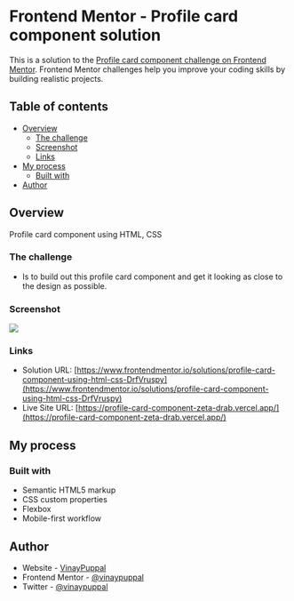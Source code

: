 # Frontend Mentor - Profile card component solution

This is a solution to the [Profile card component challenge on Frontend Mentor](https://www.frontendmentor.io/solutions/profile-card-component-using-html-css-DrfVruspy). Frontend Mentor challenges help you improve your coding skills by building realistic projects.

## Table of contents

- [Overview](#overview)
  - [The challenge](#the-challenge)
  - [Screenshot](#screenshot)
  - [Links](#links)
- [My process](#my-process)
  - [Built with](#built-with)
- [Author](#author)

## Overview

Profile card component using HTML, CSS

### The challenge

- Is to build out this profile card component and get it looking as close to the design as possible.

### Screenshot

![](https://res.cloudinary.com/dz209s6jk/image/upload/q_auto,w_900/Screenshots/k32tlndjqfp0ih4jcpgk.jpg)

### Links

- Solution URL: [https://www.frontendmentor.io/solutions/profile-card-component-using-html-css-DrfVruspy](https://www.frontendmentor.io/solutions/profile-card-component-using-html-css-DrfVruspy)
- Live Site URL: [https://profile-card-component-zeta-drab.vercel.app/](https://profile-card-component-zeta-drab.vercel.app/)

## My process

### Built with

- Semantic HTML5 markup
- CSS custom properties
- Flexbox
- Mobile-first workflow

## Author

- Website - [VinayPuppal](https://www.vinaypuppal.com)
- Frontend Mentor - [@vinaypuppal](https://www.frontendmentor.io/profile/vinaypuppal)
- Twitter - [@vinaypuppal](https://www.twitter.com/vinaypuppal)
